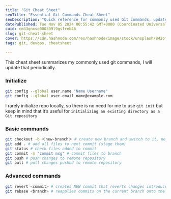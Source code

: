 ```yaml
---
title: "Git Cheat Sheet"
seoTitle: "Essential Git Commands Cheat Sheet"
seoDescription: "Quick reference for commonly used Git commands, updated periodically. Perfect for beginners and advanced users alike"
datePublished: Tue Nov 05 2024 00:55:42 GMT+0000 (Coordinated Universal Time)
cuid: cm33qnxso000309l9gsfreb46
slug: git-cheat-sheet
cover: https://cdn.hashnode.com/res/hashnode/image/stock/unsplash/842ofHC6MaI/upload/a4e5f53f14fe3d315caeea2b9853e351.jpeg
tags: git, devops, cheatsheet

---
```


This cheat sheet summarizes my commonly used git commands, I will update that periodically.

### Initialize

```bash
git config --global user.name "Name Username"
git config --global user.email name@example.com
```

I rarely initialize repo locally, so there is no need for me to use `git init` but keep in mind that it’s useful for `initializing an existing directory as a Git repository`

### Basic commands

```bash
git checkout -b ＜new-branch＞ # create new branch and switch to it, never work directly on master
git add . # add all files to next commit (stage them)
git status # check files added to commit
git commit -m "commit msg" # commit files to branch
git push # push changes to remote repository
git pull # pull changes pushhd to remote repository
```

### Advanced commands

```bash
git revert <commit> # creates NEW commit that reverts changes introduced in specified commit
git rebase <branch> # reapplies commits on the current branch onto the tip of the specified branch
```